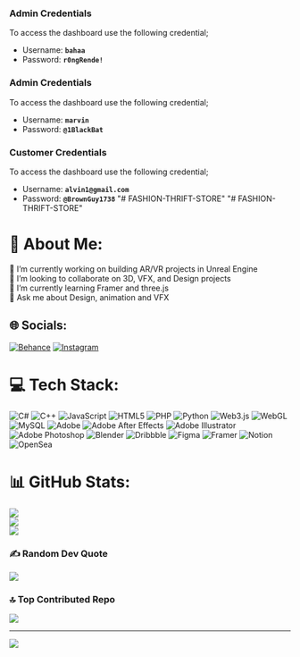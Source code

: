 ### Admin Credentials
To access the dashboard use the following credential;
* Username: **`bahaa`**
* Password: **`r0ngRende!`**

### Admin Credentials
To access the dashboard use the following credential;
* Username: **`marvin`**
* Password: **`@1BlackBat`**



### Customer Credentials
To access the dashboard use the following credential;
* Username: **`alvin1@gmail.com`**
* Password: **`@BrownGuy1738`**
"# FASHION-THRIFT-STORE" 
"# FASHION-THRIFT-STORE" 

# 💫 About Me:
🔭 I’m currently working on  building AR/VR projects in Unreal Engine<br>👯 I’m looking to collaborate on 3D, VFX, and Design projects <br>🌱 I’m currently learning Framer and three.js<br>💬 Ask me about Design, animation and VFX<br>


## 🌐 Socials:
[![Behance](https://img.shields.io/badge/Behance-1769ff?logo=behance&logoColor=white)](https://behance.net/marvinmisiko1) [![Instagram](https://img.shields.io/badge/Instagram-%23E4405F.svg?logo=Instagram&logoColor=white)](https://instagram.com/@jinatamu.artist) 

# 💻 Tech Stack:
![C#](https://img.shields.io/badge/c%23-%23239120.svg?style=for-the-badge&logo=csharp&logoColor=white) ![C++](https://img.shields.io/badge/c++-%2300599C.svg?style=for-the-badge&logo=c%2B%2B&logoColor=white) ![JavaScript](https://img.shields.io/badge/javascript-%23323330.svg?style=for-the-badge&logo=javascript&logoColor=%23F7DF1E) ![HTML5](https://img.shields.io/badge/html5-%23E34F26.svg?style=for-the-badge&logo=html5&logoColor=white) ![PHP](https://img.shields.io/badge/php-%23777BB4.svg?style=for-the-badge&logo=php&logoColor=white) ![Python](https://img.shields.io/badge/python-3670A0?style=for-the-badge&logo=python&logoColor=ffdd54) ![Web3.js](https://img.shields.io/badge/web3.js-F16822?style=for-the-badge&logo=web3.js&logoColor=white) ![WebGL](https://img.shields.io/badge/WebGL-990000?logo=webgl&logoColor=white&style=for-the-badge) ![MySQL](https://img.shields.io/badge/mysql-4479A1.svg?style=for-the-badge&logo=mysql&logoColor=white) ![Adobe](https://img.shields.io/badge/adobe-%23FF0000.svg?style=for-the-badge&logo=adobe&logoColor=white) ![Adobe After Effects](https://img.shields.io/badge/Adobe%20After%20Effects-9999FF.svg?style=for-the-badge&logo=Adobe%20After%20Effects&logoColor=white) ![Adobe Illustrator](https://img.shields.io/badge/adobe%20illustrator-%23FF9A00.svg?style=for-the-badge&logo=adobe%20illustrator&logoColor=white) ![Adobe Photoshop](https://img.shields.io/badge/adobe%20photoshop-%2331A8FF.svg?style=for-the-badge&logo=adobe%20photoshop&logoColor=white) ![Blender](https://img.shields.io/badge/blender-%23F5792A.svg?style=for-the-badge&logo=blender&logoColor=white) ![Dribbble](https://img.shields.io/badge/Dribbble-EA4C89?style=for-the-badge&logo=dribbble&logoColor=white) ![Figma](https://img.shields.io/badge/figma-%23F24E1E.svg?style=for-the-badge&logo=figma&logoColor=white) ![Framer](https://img.shields.io/badge/Framer-black?style=for-the-badge&logo=framer&logoColor=blue) ![Notion](https://img.shields.io/badge/Notion-%23000000.svg?style=for-the-badge&logo=notion&logoColor=white) ![OpenSea](https://img.shields.io/badge/OpenSea-%232081E2.svg?style=for-the-badge&logo=opensea&logoColor=white)
# 📊 GitHub Stats:
![](https://github-readme-stats.vercel.app/api?username=marvinmisiko&theme=dark&hide_border=true&include_all_commits=true&count_private=true)<br/>
![](https://github-readme-streak-stats.herokuapp.com/?user=marvinmisiko&theme=dark&hide_border=true)<br/>
![](https://github-readme-stats.vercel.app/api/top-langs/?username=marvinmisiko&theme=dark&hide_border=true&include_all_commits=true&count_private=true&layout=compact)

### ✍️ Random Dev Quote
![](https://quotes-github-readme.vercel.app/api?type=horizontal&theme=radical)

### 🔝 Top Contributed Repo
![](https://github-contributor-stats.vercel.app/api?username=marvinmisiko&limit=5&theme=dark&combine_all_yearly_contributions=true)

---
[![](https://visitcount.itsvg.in/api?id=marvinmisiko&icon=0&color=0)](https://visitcount.itsvg.in)

<!-- Proudly created with GPRM ( https://gprm.itsvg.in ) -->
